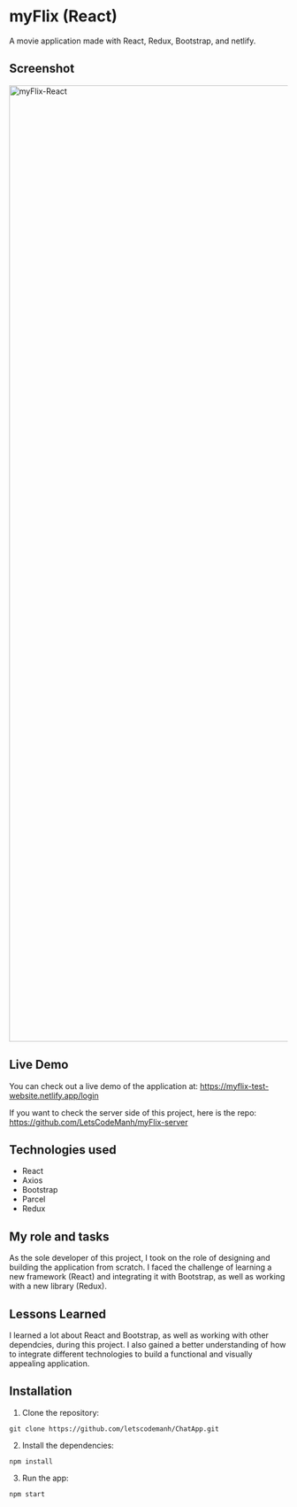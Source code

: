 # myFlix (React)

A movie application made with React, Redux, Bootstrap, and netlify.

## Screenshot

<img width="1728" alt="myFlix-React" src="https://user-images.githubusercontent.com/98701957/216777382-3299fa0f-5d43-4009-bde7-90d862037327.png">

## Live Demo

You can check out a live demo of the application at:
https://myflix-test-website.netlify.app/login

If you want to check the server side of this project, here is the repo:
https://github.com/LetsCodeManh/myFlix-server

## Technologies used

- React
- Axios
- Bootstrap
- Parcel
- Redux

## My role and tasks

As the sole developer of this project, I took on the role of designing and building the application from scratch. I faced the challenge of learning a new framework (React) and integrating it with Bootstrap, as well as working with a new library (Redux).

## Lessons Learned

I learned a lot about React and Bootstrap, as well as working with other dependcies, during this project. I also gained a better understanding of how to integrate different technologies to build a functional and visually appealing application.

## Installation

1. Clone the repository:

```
git clone https://github.com/letscodemanh/ChatApp.git

```

2. Install the dependencies:

```
npm install
```

3. Run the app:

```
npm start
```



